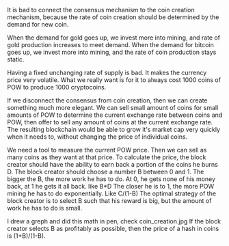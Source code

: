 It is bad to connect the consensus mechanism to the coin creation mechanism, because the rate of coin creation should be determined by the demand for new coin.

When the demand for gold goes up, we invest more into mining, and rate of gold production increases to meet demand.
When the demand for bitcoin goes up, we invest more into mining, and the rate of coin production stays static.

Having a fixed unchanging rate of supply is bad. It makes the currency price very volatile.
What we really want is for it to always cost 1000 coins of POW to produce 1000 cryptocoins.

If we disconnect the consensus from coin creation, then we can create something much more elegant. We can sell small amount of coins for small amounts of POW to determine the current exchange rate between coins and POW, then offer to sell any amount of coins at the current exchange rate. The resulting blockchain would be able to grow it's market cap very quickly when it needs to, without changing the price of individual coins.

We need a tool to measure the current POW price. Then we can sell as many coins as they want at that price.
To calculate the price, the block creator should have the ability to earn back a portion of the coins he burns D.
The block creator should choose a number B between 0 and 1. The bigger the B, the more work he has to do.
At 0, he gets none of his money back, at 1 he gets it all back. like B*D
The closer he is to 1, the more POW mining he has to do exponentially. Like C/(1-B)
The optimal strategy of the block creator is to select B such that his reward is big, but the amount of work he has to do is small.

I drew a greph and did this math in pen, check coin_creation.jpg
If the block creator selects B as profitably as possible, then the price of a hash in coins is (1+B)/(1-B).
